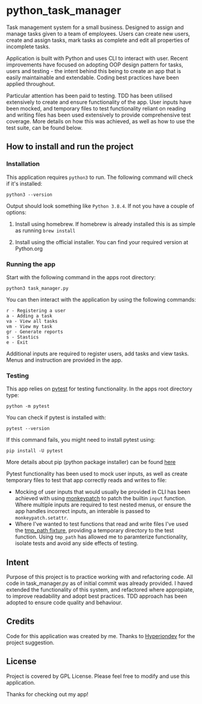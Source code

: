 # python_task_manager

Task management system for a small business. Designed to assign and manage tasks given to a team of employees. Users can create new users, create and assign tasks, mark tasks as complete and edit all properties of incomplete tasks.

Application is built with Python and uses CLI to interact with user. Recent improvements have focused on adopting OOP design pattern for tasks, users and testing - the intent behind this being to create an app that is easily maintainable and extendable. Coding best practices have been applied throughout. 

Particular attention has been paid to testing. TDD has been utilised extensively to create and ensure functionality of the app. User inputs have been mocked, and temporary files to test functionality reliant on reading and writing files has been used extensively to provide comprehensive test coverage. More details on how this was achieved, as well as how to use the test suite, can be found below.   


## How to install and run the project

### Installation

This application requires `python3` to run. The following command will check if it's installed:

    python3 --version

Output should look something like `Python 3.8.4`. If not you have a couple of options:

1) Install using homebrew. If homebrew is already installed this is as simple as running `brew install`

2) Install using the official installer. You can find your required version at Python.org

### Running the app

Start with the following command in the apps root directory:

    python3 task_manager.py

You can then interact with the application by using the following commands:

    r - Registering a user
    a - Adding a task
    va - View all tasks
    vm - View my task
    gr - Generate reports
    s - Stastics
    e - Exit

Additional inputs are required to register users, add tasks and view tasks. Menus and instruction are provided in the app.

### Testing

This app relies on [pytest](https://docs.pytest.org/en/stable/) for testing functionality. In the apps root directory type:

    python -m pytest

You can check if pytest is installed with:

    pytest --version

If this command fails, you might need to install pytest using:

    pip install -U pytest

More details about pip (python package installer) can be found [here](https://pypi.org/project/pip/)

Pytest functionality has been used to mock user inputs, as well as create temporary files to test that app correctly reads and writes to file:
- Mocking of user inputs that would usually be provided in CLI has been achieved with using [monkeypatch](https://docs.pytest.org/en/4.6.x/monkeypatch.html) to patch the builtin `input` function. Where multiple inputs are required to test nested menus, or ensure the app handles incorrect inputs, an interable is passed to `monkeypatch.setattr`.   
- Where I've wanted to test functions that read and write files I've used the [tmp_path fixture](https://docs.pytest.org/en/7.1.x/how-to/tmp_path.html), providing a temporary directory to the test function. Using `tmp_path` has allowed me to paramterize functionality, isolate tests and avoid any side effects of testing. 

## Intent

Purpose of this project is to practice working with and refactoring code. All code in task_manager.py as of initial commit was already provided. I haved extended the functionality of this system, and refactored where appropiate, to improve readability and adopt best practices. TDD approach has been adopted to ensure code quality and behaviour.

## Credits

Code for this application was created by me. Thanks to [Hyperiondev](https://www.hyperiondev.com/) for the project suggestion.

## License

Project is covered by GPL License. Please feel free to modify and use this application.

Thanks for checking out my app! 
